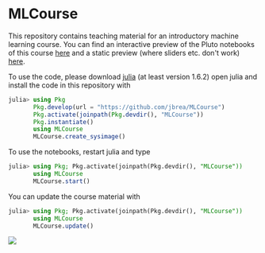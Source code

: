 # MLCourse

This repository contains teaching material for an introductory machine learning course.
You can find an interactive preview of the Pluto notebooks of this course [here](https://bio322.epfl.ch) and a static preview (where sliders etc. don't work)  [here](https://jbrea.github.io/MLCourse/notebooks/welcome.html).

To use the code, please download [julia](https://julialang.org/downloads) (at least version 1.6.2)
open julia and install the code in this repository with
```julia
julia> using Pkg
       Pkg.develop(url = "https://github.com/jbrea/MLCourse")
       Pkg.activate(joinpath(Pkg.devdir(), "MLCourse"))
       Pkg.instantiate()
       using MLCourse
       MLCourse.create_sysimage()
```

To use the notebooks, restart julia and type
```julia
julia> using Pkg; Pkg.activate(joinpath(Pkg.devdir(), "MLCourse"))
       using MLCourse
       MLCourse.start()
```

You can update the course material with
```julia
julia> using Pkg; Pkg.activate(joinpath(Pkg.devdir(), "MLCourse"))
       using MLCourse
       MLCourse.update()
```

![](https://www.epfl.ch/wp/5.5/wp-content/themes/wp-theme-2018/assets/svg/epfl-logo.svg)
